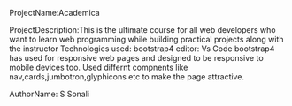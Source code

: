 ProjectName:Academica

ProjectDescription:This is the ultimate course for all web developers who want to learn web programming while building practical projects along with the instructor
Technologies used: bootstrap4
editor: Vs Code
bootstrap4 has used for responsive web pages and designed to be responsive to mobile devices too.
Used differnt compnents like nav,cards,jumbotron,glyphicons etc to make the page attractive.

AuthorName: S Sonali
